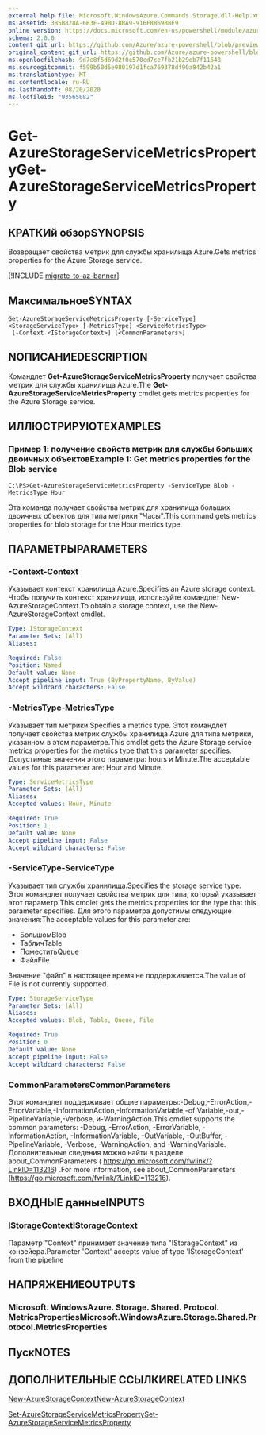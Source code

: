 ```yaml
---
external help file: Microsoft.WindowsAzure.Commands.Storage.dll-Help.xml
ms.assetid: 3B5B828A-6B3E-49BD-8BA9-916F8B69B8E9
online version: https://docs.microsoft.com/en-us/powershell/module/azure.storage/get-azurestorageservicemetricsproperty
schema: 2.0.0
content_git_url: https://github.com/Azure/azure-powershell/blob/preview/src/Storage/Commands.Storage/help/Get-AzureStorageServiceMetricsProperty.md
original_content_git_url: https://github.com/Azure/azure-powershell/blob/preview/src/Storage/Commands.Storage/help/Get-AzureStorageServiceMetricsProperty.md
ms.openlocfilehash: 9d7e8f5d69d2f0e570cd7ce7fb21b29eb7f11648
ms.sourcegitcommit: f599b50d5e980197d1fca769378df90a842b42a1
ms.translationtype: MT
ms.contentlocale: ru-RU
ms.lasthandoff: 08/20/2020
ms.locfileid: "93565082"
---
```

# <span data-ttu-id="509e9-101">Get-AzureStorageServiceMetricsProperty</span><span class="sxs-lookup"><span data-stu-id="509e9-101">Get-AzureStorageServiceMetricsProperty</span></span>

## <span data-ttu-id="509e9-102">КРАТКИй обзор</span><span class="sxs-lookup"><span data-stu-id="509e9-102">SYNOPSIS</span></span>
<span data-ttu-id="509e9-103">Возвращает свойства метрик для службы хранилища Azure.</span><span class="sxs-lookup"><span data-stu-id="509e9-103">Gets metrics properties for the Azure Storage service.</span></span>

[!INCLUDE [migrate-to-az-banner](../../includes/migrate-to-az-banner.md)]

## <span data-ttu-id="509e9-104">Максимальное</span><span class="sxs-lookup"><span data-stu-id="509e9-104">SYNTAX</span></span>

```
Get-AzureStorageServiceMetricsProperty [-ServiceType] <StorageServiceType> [-MetricsType] <ServiceMetricsType>
 [-Context <IStorageContext>] [<CommonParameters>]
```

## <span data-ttu-id="509e9-105">NОПИСАНИЕ</span><span class="sxs-lookup"><span data-stu-id="509e9-105">DESCRIPTION</span></span>
<span data-ttu-id="509e9-106">Командлет **Get-AzureStorageServiceMetricsProperty** получает свойства метрик для службы хранилища Azure.</span><span class="sxs-lookup"><span data-stu-id="509e9-106">The **Get-AzureStorageServiceMetricsProperty** cmdlet gets metrics properties for the Azure Storage service.</span></span>

## <span data-ttu-id="509e9-107">ИЛЛЮСТРИРУЮТ</span><span class="sxs-lookup"><span data-stu-id="509e9-107">EXAMPLES</span></span>

### <span data-ttu-id="509e9-108">Пример 1: получение свойств метрик для службы больших двоичных объектов</span><span class="sxs-lookup"><span data-stu-id="509e9-108">Example 1: Get metrics properties for the Blob service</span></span>
```
C:\PS>Get-AzureStorageServiceMetricsProperty -ServiceType Blob -MetricsType Hour
```

<span data-ttu-id="509e9-109">Эта команда получает свойства метрик для хранилища больших двоичных объектов для типа метрики "Часы".</span><span class="sxs-lookup"><span data-stu-id="509e9-109">This command gets metrics properties for blob storage for the Hour metrics type.</span></span>

## <span data-ttu-id="509e9-110">ПАРАМЕТРЫ</span><span class="sxs-lookup"><span data-stu-id="509e9-110">PARAMETERS</span></span>

### <span data-ttu-id="509e9-111">-Context</span><span class="sxs-lookup"><span data-stu-id="509e9-111">-Context</span></span>
<span data-ttu-id="509e9-112">Указывает контекст хранилища Azure.</span><span class="sxs-lookup"><span data-stu-id="509e9-112">Specifies an Azure storage context.</span></span>
<span data-ttu-id="509e9-113">Чтобы получить контекст хранилища, используйте командлет New-AzureStorageContext.</span><span class="sxs-lookup"><span data-stu-id="509e9-113">To obtain a storage context, use the New-AzureStorageContext cmdlet.</span></span>

```yaml
Type: IStorageContext
Parameter Sets: (All)
Aliases: 

Required: False
Position: Named
Default value: None
Accept pipeline input: True (ByPropertyName, ByValue)
Accept wildcard characters: False
```

### <span data-ttu-id="509e9-114">-MetricsType</span><span class="sxs-lookup"><span data-stu-id="509e9-114">-MetricsType</span></span>
<span data-ttu-id="509e9-115">Указывает тип метрики.</span><span class="sxs-lookup"><span data-stu-id="509e9-115">Specifies a metrics type.</span></span>
<span data-ttu-id="509e9-116">Этот командлет получает свойства метрик службы хранилища Azure для типа метрики, указанном в этом параметре.</span><span class="sxs-lookup"><span data-stu-id="509e9-116">This cmdlet gets the Azure Storage service metrics properties for the metrics type that this parameter specifies.</span></span>
<span data-ttu-id="509e9-117">Допустимые значения этого параметра: hours и Minute.</span><span class="sxs-lookup"><span data-stu-id="509e9-117">The acceptable values for this parameter are: Hour and Minute.</span></span>

```yaml
Type: ServiceMetricsType
Parameter Sets: (All)
Aliases: 
Accepted values: Hour, Minute

Required: True
Position: 1
Default value: None
Accept pipeline input: False
Accept wildcard characters: False
```

### <span data-ttu-id="509e9-118">-ServiceType</span><span class="sxs-lookup"><span data-stu-id="509e9-118">-ServiceType</span></span>
<span data-ttu-id="509e9-119">Указывает тип службы хранилища.</span><span class="sxs-lookup"><span data-stu-id="509e9-119">Specifies the storage service type.</span></span>
<span data-ttu-id="509e9-120">Этот командлет получает свойства метрик для типа, который указывает этот параметр.</span><span class="sxs-lookup"><span data-stu-id="509e9-120">This cmdlet gets the metrics properties for the type that this parameter specifies.</span></span>
<span data-ttu-id="509e9-121">Для этого параметра допустимы следующие значения:</span><span class="sxs-lookup"><span data-stu-id="509e9-121">The acceptable values for this parameter are:</span></span>

- <span data-ttu-id="509e9-122">Большом</span><span class="sxs-lookup"><span data-stu-id="509e9-122">Blob</span></span> 
- <span data-ttu-id="509e9-123">Таблич</span><span class="sxs-lookup"><span data-stu-id="509e9-123">Table</span></span>
- <span data-ttu-id="509e9-124">Поместить</span><span class="sxs-lookup"><span data-stu-id="509e9-124">Queue</span></span>
- <span data-ttu-id="509e9-125">Файл</span><span class="sxs-lookup"><span data-stu-id="509e9-125">File</span></span> 

<span data-ttu-id="509e9-126">Значение "файл" в настоящее время не поддерживается.</span><span class="sxs-lookup"><span data-stu-id="509e9-126">The value of File is not currently supported.</span></span>

```yaml
Type: StorageServiceType
Parameter Sets: (All)
Aliases: 
Accepted values: Blob, Table, Queue, File

Required: True
Position: 0
Default value: None
Accept pipeline input: False
Accept wildcard characters: False
```

### <span data-ttu-id="509e9-127">CommonParameters</span><span class="sxs-lookup"><span data-stu-id="509e9-127">CommonParameters</span></span>
<span data-ttu-id="509e9-128">Этот командлет поддерживает общие параметры:-Debug,-ErrorAction,-ErrorVariable,-InformationAction,-InformationVariable,-of Variable,-out,-PipelineVariable,-Verbose, и-WarningAction.</span><span class="sxs-lookup"><span data-stu-id="509e9-128">This cmdlet supports the common parameters: -Debug, -ErrorAction, -ErrorVariable, -InformationAction, -InformationVariable, -OutVariable, -OutBuffer, -PipelineVariable, -Verbose, -WarningAction, and -WarningVariable.</span></span> <span data-ttu-id="509e9-129">Дополнительные сведения можно найти в разделе about_CommonParameters ( https://go.microsoft.com/fwlink/?LinkID=113216) .</span><span class="sxs-lookup"><span data-stu-id="509e9-129">For more information, see about_CommonParameters (https://go.microsoft.com/fwlink/?LinkID=113216).</span></span>

## <span data-ttu-id="509e9-130">ВХОДНЫЕ данные</span><span class="sxs-lookup"><span data-stu-id="509e9-130">INPUTS</span></span>

### <span data-ttu-id="509e9-131">IStorageContext</span><span class="sxs-lookup"><span data-stu-id="509e9-131">IStorageContext</span></span>

<span data-ttu-id="509e9-132">Параметр "Context" принимает значение типа "IStorageContext" из конвейера.</span><span class="sxs-lookup"><span data-stu-id="509e9-132">Parameter 'Context' accepts value of type 'IStorageContext' from the pipeline</span></span>

## <span data-ttu-id="509e9-133">НАПРЯЖЕНИЕ</span><span class="sxs-lookup"><span data-stu-id="509e9-133">OUTPUTS</span></span>

### <span data-ttu-id="509e9-134">Microsoft. WindowsAzure. Storage. Shared. Protocol. MetricsProperties</span><span class="sxs-lookup"><span data-stu-id="509e9-134">Microsoft.WindowsAzure.Storage.Shared.Protocol.MetricsProperties</span></span>

## <span data-ttu-id="509e9-135">Пуск</span><span class="sxs-lookup"><span data-stu-id="509e9-135">NOTES</span></span>

## <span data-ttu-id="509e9-136">ДОПОЛНИТЕЛЬНЫЕ ССЫЛКИ</span><span class="sxs-lookup"><span data-stu-id="509e9-136">RELATED LINKS</span></span>

[<span data-ttu-id="509e9-137">New-AzureStorageContext</span><span class="sxs-lookup"><span data-stu-id="509e9-137">New-AzureStorageContext</span></span>](./New-AzureStorageContext.md)

[<span data-ttu-id="509e9-138">Set-AzureStorageServiceMetricsProperty</span><span class="sxs-lookup"><span data-stu-id="509e9-138">Set-AzureStorageServiceMetricsProperty</span></span>](./Set-AzureStorageServiceMetricsProperty.md)


